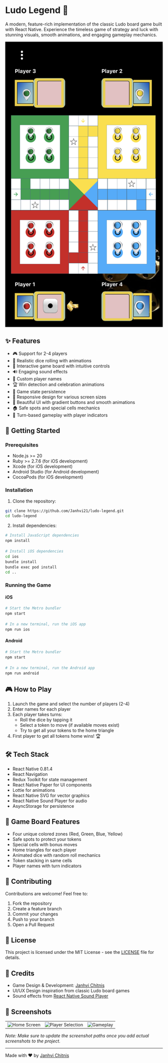 # Ludo Legend 🎲

A modern, feature-rich implementation of the classic Ludo board game built with React Native. Experience the timeless game of strategy and luck with stunning visuals, smooth animations, and engaging gameplay mechanics.

![Ludo Game](src/assets/images/image.png)

## ✨ Features

- 🎮 Support for 2-4 players
- 🎲 Realistic dice rolling with animations
- 🎯 Interactive game board with intuitive controls
- 🔊 Engaging sound effects
- 👥 Custom player names
- 🏆 Win detection and celebration animations
- 💾 Game state persistence
- 📱 Responsive design for various screen sizes
- 🎨 Beautiful UI with gradient buttons and smooth animations
- 🏠 Safe spots and special cells mechanics
- 🔄 Turn-based gameplay with player indicators

## 🚀 Getting Started

### Prerequisites

- Node.js >= 20
- Ruby >= 2.7.6 (for iOS development)
- Xcode (for iOS development)
- Android Studio (for Android development)
- CocoaPods (for iOS development)

### Installation

1. Clone the repository:
```bash
git clone https://github.com/Janhvi21/ludo-legend.git
cd ludo-legend
```

2. Install dependencies:
```bash
# Install JavaScript dependencies
npm install

# Install iOS dependencies
cd ios
bundle install
bundle exec pod install
cd ..
```

### Running the Game

#### iOS
```bash
# Start the Metro bundler
npm start

# In a new terminal, run the iOS app
npm run ios
```

#### Android
```bash
# Start the Metro bundler
npm start

# In a new terminal, run the Android app
npm run android
```

## 🎮 How to Play

1. Launch the game and select the number of players (2-4)
2. Enter names for each player
3. Each player takes turns:
   - Roll the dice by tapping it
   - Select a token to move (if available moves exist)
   - Try to get all your tokens to the home triangle
4. First player to get all tokens home wins! 🏆

## 🛠 Tech Stack

- React Native 0.81.4
- React Navigation
- Redux Toolkit for state management
- React Native Paper for UI components
- Lottie for animations
- React Native SVG for vector graphics
- React Native Sound Player for audio
- AsyncStorage for persistence

## 🎨 Game Board Features

- Four unique colored zones (Red, Green, Blue, Yellow)
- Safe spots to protect your tokens
- Special cells with bonus moves
- Home triangles for each player
- Animated dice with random roll mechanics
- Token stacking in same cells
- Player names with turn indicators

## 🤝 Contributing

Contributions are welcome! Feel free to:

1. Fork the repository
2. Create a feature branch
3. Commit your changes
4. Push to your branch
5. Open a Pull Request

## 📝 License

This project is licensed under the MIT License - see the [LICENSE](LICENSE) file for details.

## 👏 Credits

- Game Design & Development: [Janhvi Chitnis](https://github.com/Janhvi21)
- UI/UX Design inspiration from classic Ludo board games
- Sound effects from [React Native Sound Player](https://github.com/johnsonsu/react-native-sound-player)

## 📱 Screenshots

<table>
  <tr>
    <td><img src="./src/assets/images/screenshots/home.png" width="200" alt="Home Screen"/></td>
    <td><img src="./src/assets/images/screenshots/player-selection.png" width="200" alt="Player Selection"/></td>
    <td><img src="./src/assets/images/screenshots/gameplay.png" width="200" alt="Gameplay"/></td>
  </tr>
</table>

*Note: Make sure to update the screenshot paths once you add actual screenshots to the project.*

---

Made with ❤️ by [Janhvi Chitnis](https://github.com/Janhvi21)
